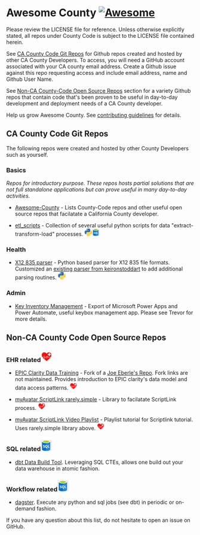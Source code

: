 # Awesome County [![Awesome](https://cdn.rawgit.com/sindresorhus/awesome/d7305f38d29fed78fa85652e3a63e154dd8e8829/media/badge.svg)](https://github.com/inyois/awesome-county)

Please review the LICENSE file for reference.  Unless otherwise explicitly stated, all repos under County Code is subject to the LICENSE file contained herein.

See [CA County Code Git Repos](#countycode) for Github repos created and hosted by other CA County Developers. To access, you will need a GitHub account associated with your CA county email address. Create a Github issue against this repo requesting access and include email address, name and Github User Name. 

See [Non-CA County-Code Open Source Repos](#non-countycode) section for a variety Github repos that contain code that's been proven to be useful in day-to-day development and deployment needs of a CA County developer. 

Help us grow Awesome County. See [contributing guidelines](https://github.com/inyois/awesome-county/blob/main/CONTRIBUTING.md) for details. 

<a name="countycode"></a>
## CA County Code Git Repos ##
The following repos were created and hosted by other County Developers such as yourself.

### Basics

*Repos for introductory purpose.  These repos hosts partial solutions that are not full standalone applications but can prove useful in many day-to-day activities.*

* [Awesome-County](https://github.com/inyois/awesome-county) - Lists County-Code repos and other useful open source repos that facilatate a California County developer. 

* [etl_scripts](https://github.com/inyois/etl_scripts) - Collection of several useful python scripts for data "extract-transform-load" processes.  <img height="20" src="img/python.png" alt="python"><img height="20" src="img/sql.png" alt="sql">


### Health

* [X12 835 parser](https://github.com/inyois/edi_835_parser) - Python based parser for X12 835 file formats.  Customized an [existing parser from keironstoddart](https://github.com/keironstoddart/edi-835-parser) to add additional parsing routines. <img height="20" src="img/python.png" alt="python">


### Admin
* [Key Inventory Management](https://github.com/inyois/KeyInventoryManagement) - Export of Microsoft Power Apps and Power Automate, useful keybox management app.  Please see Trevor for more details.

<a name="non-countycode"></a>
## Non-CA County Code Open Source Repos ##
### EHR related<img height="30" src="img/health.png" alt="health">

* [EPIC Clarity Data Training](https://github.com/inyois/EPIC_Clarity) - Fork of a [Joe Eberle's Repo](https://github.com/JoeEberle/EPIC_Clarity).  Fork links are not maintained. Provides introduction to EPIC clarity's data model and data access patterns. <img height="20" src="img/health.png" alt="health">

* [myAvatar ScriptLink rarely.simple](https://github.com/rarelysimple/RarelySimple.AvatarScriptLink) - Library to facilatate ScriptLink process.  <img height="20" src="img/health.png" alt="health">

* [myAvatar ScriptLink Video Playlist](https://www.youtube.com/playlist?list=PL8ACjh0tRO8OK4bRnwSe0vq5eOQ0fYd2u) - Playlist tutorial for Scriptlink tutorial.  Uses rarely.simple library above. <img height="20" src="img/health.png" alt="health">


### SQL related<img height="30" src="img/sql.png" alt="SQL">

* [dbt Data Build Tool](https://github.com/dbt-labs/dbt-core). Leveraging SQL CTEs, allows one build out your data warehouse in atomic fashion.  

### Workflow related<img height="30" src="img/sql.png" alt="SQL">

* [dagster](https://github.com/dagster-io/dagster). Execute any python and sql jobs (see dbt) in periodic or on-demand fashion.
  

If you have any question about this list, do not hesitate to  open an issue on GitHub.



